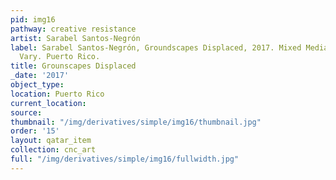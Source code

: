 ```yaml
---
pid: img16
pathway: creative resistance
artist: Sarabel Santos-Negrón
label: Sarabel Santos-Negrón, Groundscapes Displaced, 2017. Mixed Media, Dimensions
  Vary. Puerto Rico.
title: Grounscapes Displaced
_date: '2017'
object_type: 
location: Puerto Rico
current_location: 
source: 
thumbnail: "/img/derivatives/simple/img16/thumbnail.jpg"
order: '15'
layout: qatar_item
collection: cnc_art
full: "/img/derivatives/simple/img16/fullwidth.jpg"
---
```

